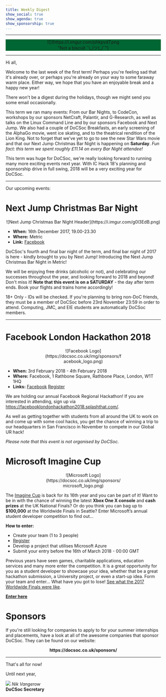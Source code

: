 ```yaml
---
title: Weekly Digest
show_social: true
show_agenda: true
show_sponsorship: true
...
```


---

<center style="background-color:#006633">
<div style="position:relative;width:50%">
    ![](https://i.imgur.com/phkpvd7.png "Not a biscuit &#xAF;\_(&#x30C4;)_/&#xAF;")
</div>
</center>

---

Hi all,

Welcome to the last week of the first term! Perhaps you're feeling sad that it's
already over, or perhaps you're already on your way to some faraway warm place.
Either way, we hope that you have an enjoyable break and a happy new year!

There won't be a digest during the holidays, though we might send you some email
occasionally.

This term we ran many events: From our Bar Nights, to CodeCon, workshops by our
sponsors NetCraft, Palantir, and G-Research, as well as talks on the Linux
Command Line and by our sponsors Facebook and Next Jump. We also had a
couple of DoCSoc Breakfasts, an early screening of the AlphaGo movie, went ice
skating, and to the theatrical rendition of the Lion King. Not to forget that
we've yet to go to see the new Star Wars movie and that our Next Jump Christmas
Bar Night is happening on **Saturday**. _Fun fact: this term we spent roughly
£11.14 on every Bar Night attendee!_

This term was huge for DoCSoc, we're really looking forward to running many
more exciting events next year. With IC Hack 18's planning and sponsorship drive
in full swing, 2018 will be a very exciting year for DoCSoc.

---

Our upcoming events:

# Next Jump Christmas Bar Night

<center>
  ![Next Jump Christmas Bar Night Header](https://i.imgur.com/g0l3EdB.png)
</center>

- **When:** 16th December 2017, 19.00-23.30
- **Where:** Metric
- **Link:** [Facebook](https://docsoc.co.uk/christmas-bar-night)

DoCSoc's fourth and final bar night of the term, and final bar night of 2017 is
here - kindly brought to you by Next Jump! Introducing the Next Jump Christmas
Bar Night in Metric!

We will be enjoying free drinks (alcoholic or not), and celebrating our
successes throughout the year, and looking forward to 2018 and beyond! Don't
miss it! **Note that this event is on a SATURDAY** - the day after term ends.
Book your flights and trains home accordingly!

18+ Only - IDs will be checked. If you're planning to bring non-DoC friends,
they must be a member of DoCSoc before 23rd November 23:59 in order to attend.
Computing, JMC, and EIE students are automatically DoCSoc members.

---

# Facebook London Hackathon 2018

<center>
<div style="position:relative;width:50%">
  ![Facebook Logo](https://docsoc.co.uk/img/sponsors/facebook_logo.png)
</div>
</center>

- **When:** 3rd February 2018 - 4th February 2018
- **Where:** Facebook, 1 Rathbone Square, Rathbone Place, London, W1T 1HQ
- **Links:** [Facebook](https://www.facebook.com/events/2014165252201188/) [Register](https://facebooklondonhackathon2018.splashthat.com)

We are holding our annual Facebook Regional Hackathon! If you are interested in
attending, sign up via <https://facebooklondonhackathon2018.splashthat.com/>.

As well as getting together with students from all around the UK to work on and
come up with some cool hacks, you get the chance of winning a trip to our
headquarters in San Francisco in November to compete in our Global UR hack!

*Please note that this event is not organised by DoCSoc.*

# Microsoft Imagine Cup

<center>
<div style="position:relative;width:50%">
  ![Microsoft Logo](https://docsoc.co.uk/img/sponsors/microsoft_logo.png)
</div>
</center>

The [Imagine Cup](https://imagine.microsoft.com/en-us/Compete/0?skillLevel=0) is
back for its 16th year and you can be part of it! Want to be in with the chance
of winning the latest **Xbox One X console** and **cash prizes** at the UK
National Finals? Or do you think you can bag up to **$100,000** at the Worldwide
Finals in Seattle? Enter Microsoft’s annual student developer competition to
find out&hellip;

**How to enter:**
- Create your team (1 to 3 people)
- [Register](http://aka.ms/UKimaginecup)
- Develop a project that utilises Microsoft Azure
- Submit your entry before the 16th of March 2018 - 00:00 GMT

Previous years have seen games, charitable applications, education services and
many more enter the competition. It is a great opportunity for you as a student
developer to showcase your idea, whether that be a great hackathon submission, a
University project, or even a start-up idea. Form your team and enter... What
have you got to lose! [See what the 2017 Worldwide Finals were
like](https://channel9.msdn.com/Events/Imagine-Cup/Imagine-Cup-World-Finals-2017).

[**Enter here**](https://imagine.microsoft.com/en-us/uk)

# Sponsors

If you're still looking for companies to apply to for your summer internships
and placements, have a look at all of the awesome companies that sponsor DoCSoc.
They can be found on our website:

<center><strong>https://docsoc.co.uk/sponsors/</strong></center>

---

That's all for now!

Until next year,

[![](http://i.imgur.com/mwEtDPb.png)](https://www.fb.com/nik.vangerow) *Nik
Vangerow*<br>**DoCSoc Secretary**
